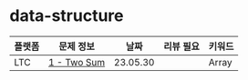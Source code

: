 # data-structure
| 플랫폼 | 문제 정보 | 날짜       | 리뷰 필요 | 키워드   |
|-----|-----|----------|-------|-------|
| LTC | [1 - Two Sum](https://leetcode.com/problems/two-sum/description/) | 23.05.30 |       | Array |
